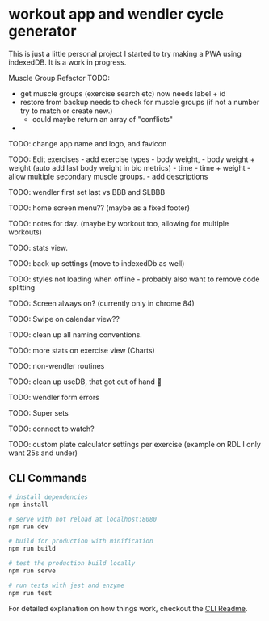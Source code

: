 # workout app and wendler cycle generator

This is just a little personal project I started to try making a PWA using indexedDB. It is a work in progress.

Muscle Group Refactor TODO:

<!-- prettier-ignore -->
- get muscle groups (exercise search etc) now needs label + id
- restore from backup needs to check for muscle groups (if not a number try to match or create new.)
  - could maybe return an array of "conflicts"
-

TODO: change app name and logo, and favicon

<!-- prettier-ignore -->
TODO: Edit exercises
    - add exercise types
        - body weight,
        - body weight + weight (auto add last body weight in bio metrics)
        - time
        - time + weight
    - allow multiple secondary muscle groups.
    - add descriptions

TODO: wendler first set last vs BBB and SLBBB

TODO: home screen menu?? (maybe as a fixed footer)

TODO: notes for day. (maybe by workout too, allowing for multiple workouts)

TODO: stats view.

TODO: back up settings (move to indexedDb as well)

TODO: styles not loading when offline - probably also want to remove code splitting

TODO: Screen always on? (currently only in chrome 84)

TODO: Swipe on calendar view??

TODO: clean up all naming conventions.

TODO: more stats on exercise view (Charts)

TODO: non-wendler routines

TODO: clean up useDB, that got out of hand 😬

TODO: wendler form errors

TODO: Super sets

TODO: connect to watch?

TODO: custom plate calculator settings per exercise (example on RDL I only want 25s and under)

## CLI Commands

```bash
# install dependencies
npm install

# serve with hot reload at localhost:8080
npm run dev

# build for production with minification
npm run build

# test the production build locally
npm run serve

# run tests with jest and enzyme
npm run test
```

For detailed explanation on how things work, checkout the [CLI Readme](https://github.com/developit/preact-cli/blob/master/README.md).
